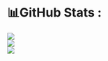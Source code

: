 # 📊GitHub Stats :
![](https://github-readme-stats.vercel.app/api?username=NguyenBui256&theme=tokyonight&hide_border=false&include_all_commits=false&count_private=false)<br/>
![](https://github-readme-streak-stats.herokuapp.com/?user=NguyenBui256&theme=tokyonight&hide_border=false)<br/>
![](https://github-readme-stats.vercel.app/api/top-langs/?username=NguyenBui256&theme=tokyonight&hide_border=false&include_all_commits=false&count_private=false&layout=compact)

